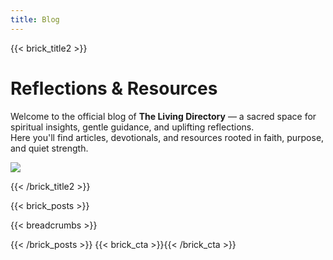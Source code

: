```yaml
---
title: Blog
---
```


{{< brick_title2 >}}

# Reflections & Resources

Welcome to the official blog of **The Living Directory** — a sacred space for spiritual insights, gentle guidance, and uplifting reflections.  
Here you'll find articles, devotionals, and resources rooted in faith, purpose, and quiet strength.

![](/uploads/front/nature.jpg)

{{< /brick_title2 >}}

{{< brick_posts >}}

{{< breadcrumbs >}}


{{< /brick_posts >}}
{{< brick_cta >}}{{< /brick_cta >}}
